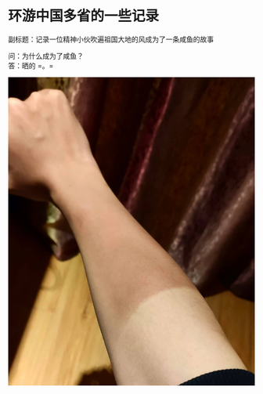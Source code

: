 # 环游中国多省的一些记录

副标题：记录一位精神小伙吹遍祖国大地的风成为了一条咸鱼的故事


问：为什么成为了咸鱼？  
答：晒的 =。=

![IMG_20200804_223359_354.jpg](book/trail/IMG_20200804_223359_354.jpg)